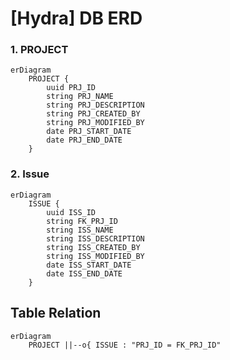 # [Hydra] DB ERD

### 1. PROJECT

```mermaid
erDiagram
    PROJECT {
        uuid PRJ_ID
        string PRJ_NAME
        string PRJ_DESCRIPTION
        string PRJ_CREATED_BY
        string PRJ_MODIFIED_BY
        date PRJ_START_DATE
        date PRJ_END_DATE
    }
```

### 2. Issue

```mermaid
erDiagram
    ISSUE {
        uuid ISS_ID
        string FK_PRJ_ID
        string ISS_NAME
        string ISS_DESCRIPTION
        string ISS_CREATED_BY
        string ISS_MODIFIED_BY
        date ISS_START_DATE
        date ISS_END_DATE
    }
```

## Table Relation

```mermaid
erDiagram
    PROJECT ||--o{ ISSUE : "PRJ_ID = FK_PRJ_ID"
```
